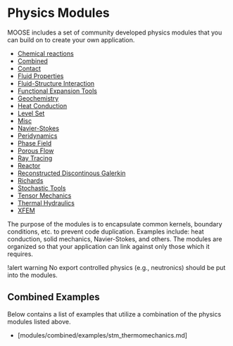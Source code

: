 # Physics Modules

MOOSE includes a set of community developed physics modules that you can build on to create your own
application.

- [Chemical reactions](modules/chemical_reactions/index.md)
- [Combined](modules/combined/index.md)
- [Contact](modules/contact/index.md)
- [Fluid Properties](modules/fluid_properties/index.md)
- [Fluid-Structure Interaction](modules/fsi/index.md)
- [Functional Expansion Tools](modules/functional_expansion_tools/index.md)
- [Geochemistry](modules/geochemistry/index.md)
- [Heat Conduction](modules/heat_conduction/index.md)
- [Level Set](modules/level_set/index.md)
- [Misc](modules/misc/index.md)
- [Navier-Stokes](modules/navier_stokes/index.md)
- [Peridynamics](modules/peridynamics/index.md)
- [Phase Field](modules/phase_field/index.md)
- [Porous Flow](modules/porous_flow/index.md)
- [Ray Tracing](modules/ray_tracing/index.md)
- [Reactor](modules/reactor/index.md)
- [Reconstructed Discontinous Galerkin](modules/rdg/index.md)
- [Richards](modules/richards/index.md)
- [Stochastic Tools](modules/stochastic_tools/index.md)
- [Tensor Mechanics](modules/tensor_mechanics/index.md)
- [Thermal Hydraulics](modules/thermal_hydraulics/index.md)
- [XFEM](modules/xfem/index.md)

The purpose of the modules is to encapsulate common kernels, boundary conditions, etc. to prevent
code duplication.  Examples include: heat conduction, solid mechanics, Navier-Stokes, and others. The
modules are organized so that your application can link against only those which it requires.

!alert warning
No export controlled physics (e.g., neutronics) should be put into the modules.

## Combined Examples

Below contains a list of examples that utilize a combination of the physics modules listed above.

- [modules/combined/examples/stm_thermomechanics.md]
